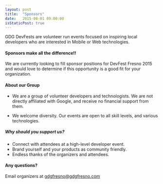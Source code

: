 ```yaml
---
layout: post
title:  "Sponsors"
date:   2015-08-01 09:00:00
isStaticPost: true
---
```

GDG DevFests are volunteer run events focused on inspiring local developers who are interested in Mobile or Web technologies.

#### Sponsors make all the difference!!

We are currently looking to fill sponsor positions for DevFest Fresno 2015 and would love to determine if this opportunity is a good fit for your organization.


#### About our Group

* We are a group of volunteer developers and technologists. We are not directly affiliated with Google, and receive no financial support from them.

* We welcome diversity. Our events are open to all skill levels, and various technologies.

##### Why should you support us?

* Connect with attendees at a high-level developer event.
* Brand yourself and your products as community friendly.
* Endless thanks of the organizers and attendees.



#### Any questions? 
Email organizers at [gdgfresno@gdgfresno.com](mailto:gdgfresno@gdgfresno.com)